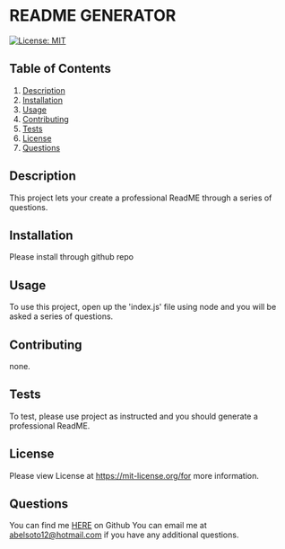 # README GENERATOR 
[![License: MIT](https://img.shields.io/badge/License-MIT-yellow.svg)](https://opensource.org/licenses/MIT)
## Table of Contents
1. [Description](#description)
2. [Installation](#installation)
3. [Usage](#usage)
4. [Contributing](#contributing)
5. [Tests](#tests)
6. [License](#license)
7. [Questions](#questions)
## Description
This project lets your create a professional ReadME through a series of questions.
## Installation
Please install through github repo
## Usage
To use this project, open up the 'index.js' file using node and you will be asked a series of questions. 
## Contributing
none. 
## Tests
To test, please use project as instructed and you should generate a professional ReadME. 
## License
Please view License at https://mit-license.org/for more information.

## Questions
You can find me [HERE](https://github.com/asoto225) on Github
You can email me at abelsoto12@hotmail.com if you have any additional questions.
